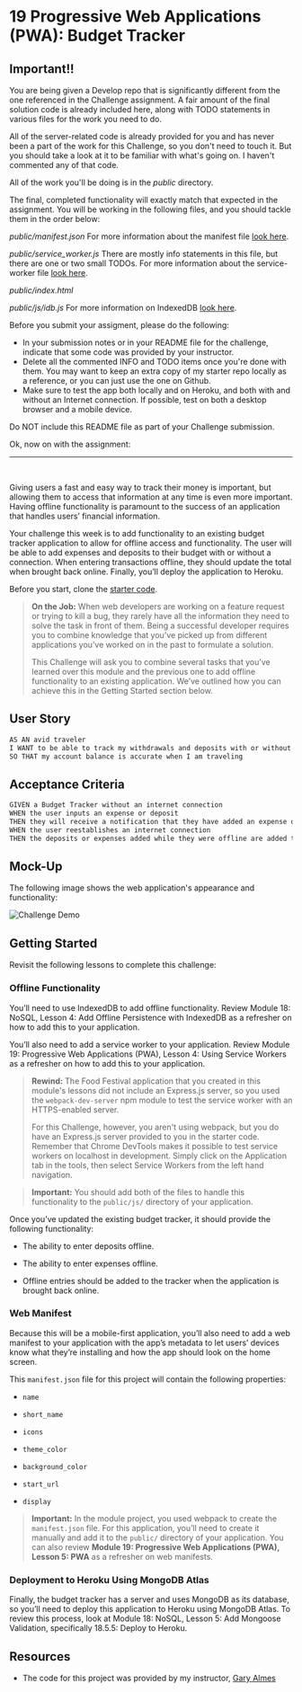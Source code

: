 # 19 Progressive Web Applications (PWA): Budget Tracker

## Important!!

You are being given a Develop repo that is significantly different from the one referenced in the Challenge assignment. A fair amount of the final solution code is already included here, along with TODO statements in various files for the work you need to do.

All of the server-related code is already provided for you and has never been a part of the work for this Challenge, so you don't need to touch it. But you should take a look at it to be familiar with what's going on. I haven't commented any of that code.

All of the work you'll be doing is in the *public* directory.

The final, completed functionality will exactly match that expected in the assignment. You will be working in the following files, and you should tackle them in the order below:

*public/manifest.json*
For more information about the manifest file [look here](/info/manifest/README.md).

*public/service_worker.js*
There are mostly info statements in this file, but there are one or two small TODOs. For more information about the service-worker file [look here](/info/service_worker/README.md).

*public/index.html*

*public/js/idb.js*
For more information on IndexedDB [look here](/info/indexed_db/README.md).


Before you submit your assigment, please do the following:

- In your submission notes or in your README file for the challenge, indicate that some code was provided by your instructor.
- Delete all the commented INFO and TODO items once you're done with them. You may want to keep an extra copy of my starter repo locally as a reference, or you can just use the one on Github.
- Make sure to test the app both locally and on Heroku, and both with and without an Internet connection. If possible, test on both a desktop browser and a mobile device.

Do NOT include this README file as part of your Challenge submission.

Ok, now on with the assignment:

---
<br/>

Giving users a fast and easy way to track their money is important, but allowing them to access that information at any time is even more important. Having offline functionality is paramount to the success of an application that handles users’ financial information.

Your challenge this week is to add functionality to an existing budget tracker application to allow for offline access and functionality. The user will be able to add expenses and deposits to their budget with or without a connection. When entering transactions offline, they should update the total when brought back online. Finally, you’ll deploy the application to Heroku.

Before you start, clone the [starter code](https://github.com/coding-boot-camp/symmetrical-bassoon).

> **On the Job:** When web developers are working on a feature request or trying to kill a bug, they rarely have all the information they need to solve the task in front of them. Being a successful developer requires you to combine knowledge that you’ve picked up from different applications you’ve worked on in the past to formulate a solution.
> 
> This Challenge will ask you to combine several tasks that you’ve learned over this module and the previous one to add offline functionality to an existing application. We’ve outlined how you can achieve this in the Getting Started section below.


## User Story

```md
AS AN avid traveler
I WANT to be able to track my withdrawals and deposits with or without a data/internet connection
SO THAT my account balance is accurate when I am traveling 
```

## Acceptance Criteria

```md
GIVEN a Budget Tracker without an internet connection
WHEN the user inputs an expense or deposit
THEN they will receive a notification that they have added an expense or deposit
WHEN the user reestablishes an internet connection
THEN the deposits or expenses added while they were offline are added to their transaction history and their totals are updated
```

## Mock-Up

The following image shows the web application's appearance and functionality:

![Challenge Demo](./Assets/19-pwa-homework-demo-01.png)


## Getting Started

Revisit the following lessons to complete this challenge:

### Offline Functionality

You’ll need to use IndexedDB to add offline functionality. Review Module 18: NoSQL, Lesson 4: Add Offline Persistence with IndexedDB as a refresher on how to add this to your application.

You’ll also need to add a service worker to your application. Review Module 19: Progressive Web Applications (PWA), Lesson 4: Using Service Workers as a refresher on how to add this to your application.

> **Rewind:** The Food Festival application that you created in this module's lessons did not include an Express.js server, so you used the `webpack-dev-server` npm module to test the service worker with an HTTPS-enabled server.
> 
> For this Challenge, however, you aren't using webpack, but you do have an Express.js server provided to you in the starter code. Remember that Chrome DevTools makes it possible to test service workers on localhost in development. Simply click on the Application tab in the tools, then select Service Workers from the left hand navigation.

> **Important:** You should add both of the files to handle this functionality to the `public/js/` directory of your application.

Once you’ve updated the existing budget tracker, it should provide the following functionality:

* The ability to enter deposits offline.

* The ability to enter expenses offline.

* Offline entries should be added to the tracker when the application is brought back online.

### Web Manifest

Because this will be a mobile-first application, you’ll also need to add a web manifest to your application with the app’s metadata to let users’ devices know what they’re installing and how the app should look on the home screen.

This `manifest.json` file for this project will contain the following properties:

* `name`

* `short_name`

* `icons`

* `theme_color`

* `background_color`

* `start_url`

* `display`

> **Important:** In the module project, you used webpack to create the `manifest.json` file. For this application, you’ll need to create it manually and add it to the `public/` directory of your application. You can also review **Module 19: Progressive Web Applications (PWA), Lesson 5: PWA** as a refresher on web manifests.

### Deployment to Heroku Using MongoDB Atlas

Finally, the budget tracker has a server and uses MongoDB as its database, so you’ll need to deploy this application to Heroku using MongoDB Atlas. To review this process, look at Module 18: NoSQL, Lesson 5: Add Mongoose Validation, specifically 18.5.5: Deploy to Heroku.


## Resources

* The code for this project was provided by my instructor, [Gary Almes](https://github.com/garytalmes/pwa_adventuretime)

